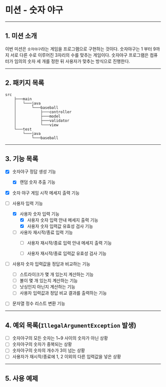 # 미션 - 숫자 야구

***

## 1. 미션 소개

이번 미션은 `숫자야구`라는 게임을 프로그램으로 구현하는 것이다. 숫자야구는 1 부터 9까지 서로 다른 수로 이루어진 3자리의 수를 맞추는 게임이다.
숫자야구 프로그램은 컴퓨터가 임의의 숫자 세 개를 정한 뒤 사용자가 맞추는 방식으로 진행한다.

***

## 2. 패키지 목록

```agsl
src
    ├───main
    │   └───java
    │       └───baseball
    │           ├───controller
    │           ├───model
    │           ├───validator
    │           └───view
    └───test
        └───java
            └───baseball
```

***

## 3. 기능 목록

- [x] 숫자야구 정답 생성 기능
    - [x] 랜덤 숫자 추출 기능

- [x] 숫자 야구 게임 시작 메세지 출력 기능

- [ ] 사용자 입력 기능
    - [x] 사용자 숫자 입력 기능
        - [x] 사용자 숫자 입력 안내 메세지 출력 기능
        - [x] 사용자 숫자 입력값 유효성 검사 기능
    - [ ] 사용자 재시작/종료 입력 기능
        - [ ] 사용자 재시작/종료 입력 안내 메세지 출력 기능
        - [ ] 사용자 재시작/종료 입력값 유효성 검사 기능


- [ ] 사용자 숫자 입력값을 정답과 비교하는 기능
    - [ ] 스트라이크가 몇 개 있는지 계산하는 기능
    - [ ] 볼이 몇 개 있는지 계산하는 기능
    - [ ] 낫싱인지 아닌지 계산하는 기능
    - [ ] 사용자 입력값과 정답 비교 결과를 출력하는 기능
  
- [ ] 문자열 정수 리스트 변환 기능

***

## 4. 예외 목록(`IllegalArgumentException` 발생)

- [ ] 숫자야구의 모든 숫자는 1~9 사이의 숫자가 아닌 상황
- [ ] 숫자야구의 숫자가 중복되는 상황
- [ ] 숫자야구의 숫자의 개수가 3이 넘는 상황
- [ ] 사용자가 재시작/종료에 1, 2 이외의 다른 입력값을 넣은 상황

***

## 5. 사용 예제